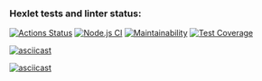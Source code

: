 ### Hexlet tests and linter status:
[![Actions Status](https://github.com/kirillmarkeyev/frontend-project-lvl2/workflows/hexlet-check/badge.svg)](https://github.com/kirillmarkeyev/frontend-project-lvl2/actions)
[![Node.js CI](https://github.com/kirillmarkeyev/frontend-project-lvl2/actions/workflows/nodejs.yml/badge.svg)](https://github.com/kirillmarkeyev/frontend-project-lvl2/actions/workflows/nodejs.yml)
[![Maintainability](https://api.codeclimate.com/v1/badges/97051ed1b79c4622dd6b/maintainability)](https://codeclimate.com/github/kirillmarkeyev/frontend-project-lvl2/maintainability)
[![Test Coverage](https://api.codeclimate.com/v1/badges/97051ed1b79c4622dd6b/test_coverage)](https://codeclimate.com/github/kirillmarkeyev/frontend-project-lvl2/test_coverage)


[![asciicast](https://asciinema.org/a/Cj3yScenqTZCGrBAbMrBersav.svg)](https://asciinema.org/a/Cj3yScenqTZCGrBAbMrBersav)

[![asciicast](https://asciinema.org/a/AxXkzKTWGbcUXHP29HHz04ZSy.svg)](https://asciinema.org/a/AxXkzKTWGbcUXHP29HHz04ZSy)

